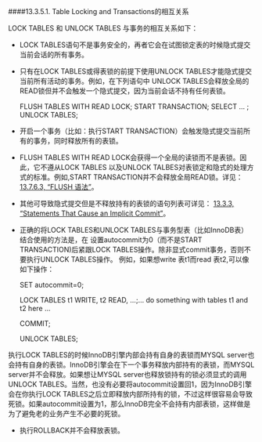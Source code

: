 ####13.3.5.1. Table Locking and Transactions的相互关系

LOCK TABLES 和 UNLOCK TABLES 与事务的相互关系如下：

*  LOCK TABLES语句不是事务安全的，再者它会在试图锁定表的时候隐式提交当前会话的所有事务。

*  只有在LOCK TABLES或得表锁的前提下使用UNLOCK TABLES才能隐式提交当前所有活动的事务。例如，在下列语句中 UNLOCK TABLES会释放全局的READ锁但并不会触发一个隐式提交，因为当前会话不持有任何表锁。
 
   	FLUSH TABLES WITH READ LOCK;
   	START TRANSACTION;
    SELECT ... ;
   	UNLOCK TABLES;
* 开启一个事务（比如：执行START TRANSACTION）会触发隐式提交当前所有的事务，同时释放所有的表锁。
* FLUSH TABLES WITH READ LOCK会获得一个全局的读锁而不是表锁。因此，它不遵从LOCK TABLES 以及UNLOCK TALBES对表锁定和隐式的处理方式的标准。例如,START TRANSACTION并不会释放全局READ锁。详见：[13.7.6.3, “FLUSH 语法”]()。
* 其他可导致隐式提交但是不释放持有的表锁的语句列表可详见： [13.3.3, “Statements That Cause an Implicit Commit”]()。

* 正确的将LOCK TABLES和UNLOCK TABLES与事务型表（比如InnoDB表）结合使用的方法是，在 设置autocommit为0（而不是START TRANSACTION)后紧跟LOCK TABLES操作。除非显式commit事务，否则不要执行UNLOCK TABLES操作。
例如，如果想write 表t1而read 表t2,可以像如下操作：

    SET autocommit=0;

    LOCK TABLES t1 WRITE, t2 READ, ...;... do something with 
    tables t1 and t2 here ...
   
    COMMIT;

    UNLOCK TABLES;
	
执行LOCK TABLES的时候InnoDB引擎内部会持有自身的表锁而MYSQL server也会持有自身的表锁。InnoDB引擎会在下一个事务释放内部持有的表锁，而MYSQL server并不会释放。如果想让MYSQL server也释放锁持有的锁必须显式的调用UNLOCK TABLES。当然，也没有必要将autocommit设置回1，因为InnoDB引擎会在你执行LOCK TABLES之后立即释放内部所持有的锁，不过这样很容易会导致死锁。如果autocommit设置为1，那么InnoDB完全不会持有内部表锁，这样做是为了避免老的业务产生不必要的死锁。

* 执行ROLLBACK并不会释放表锁。